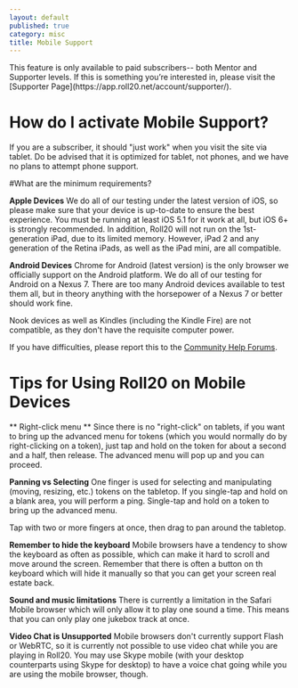 ```yaml
---
layout: default
published: true
category: misc
title: Mobile Support
---
```


<div class='alert alert-info'>This feature is only available to paid subscribers-- both Mentor and Supporter levels.  If this is something you’re interested in, please visit the [Supporter Page](https://app.roll20.net/account/supporter/).</div>

# How do I activate Mobile Support?
If you are a subscriber, it should "just work" when you visit the site via tablet.  Do be advised that it is optimized for tablet, not phones, and we have no plans to attempt phone support.

#What are the minimum requirements?

**Apple Devices**
We do all of our testing under the latest version of iOS, so please make sure that your device is up-to-date to ensure the best experience. You must be running at least iOS 5.1 for it work at all, but iOS 6+ is strongly recommended. In addition, Roll20 will not run on the 1st-generation iPad, due to its limited memory. However, iPad 2 and any generation of the Retina iPads, as well as the iPad mini, are all compatible.

**Android Devices**
Chrome for Android (latest version) is the only browser we officially support on the Android platform. We do all of our testing for Android on a Nexus 7. There are too many Android devices available to test them all, but in theory anything with the horsepower of a Nexus 7 or better should work fine. 

Nook devices as well as Kindles (including the Kindle Fire) are not compatible, as they don't have the requisite computer power.

If you have difficulties, please report this to the [Community Help Forums](http://community.roll20.net/categories/help-support).

# Tips for Using Roll20 on Mobile Devices

** Right-click menu **
Since there is no "right-click" on tablets, if you want to bring up the advanced menu for tokens (which you would normally do by right-clicking on a token), just tap and hold on the token for about a second and a half, then release. The advanced menu will pop up and you can proceed.

**Panning vs Selecting**
One finger is used for selecting and manipulating (moving, resizing, etc.) tokens on the tabletop. If you single-tap and hold on a blank area, you will perform a ping. Single-tap and hold on a token to bring up the advanced menu. 

Tap with two or more fingers at once, then drag to pan around the tabletop.

**Remember to hide the keyboard**
Mobile browsers have a tendency to show the keyboard as often as possible, which can make it hard to scroll and move around the screen. Remember that there is often a button on th keyboard which will hide it manually so that you can get your screen real estate back.

**Sound and music limitations**
There is currently a limitation in the Safari Mobile browser which will only allow it to play one sound a time. This means that you can only play one jukebox track at once.

**Video Chat is Unsupported**
Mobile browsers don't currently support Flash or WebRTC, so it is currently not possible to use video chat while you are playing in Roll20. You may use Skype mobile (with your desktop counterparts using Skype for desktop) to have a voice chat going while you are using the mobile browser, though.